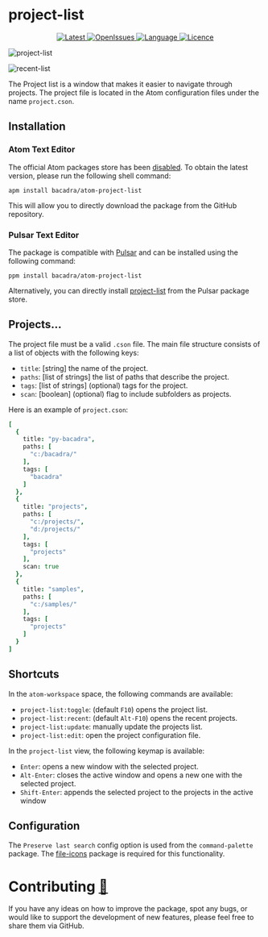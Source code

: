 # project-list

<p align="center">
  <a href="https://github.com/bacadra/atom-project-list/tags">
  <img src="https://img.shields.io/github/v/tag/bacadra/atom-project-list?style=for-the-badge&label=Latest&color=blue" alt="Latest">
  </a>
  <a href="https://github.com/bacadra/atom-project-list/issues">
  <img src="https://img.shields.io/github/issues-raw/bacadra/atom-project-list?style=for-the-badge&color=blue" alt="OpenIssues">
  </a>
  <a href="https://github.com/bacadra/atom-project-list/blob/master/package.json">
  <img src="https://img.shields.io/github/languages/top/bacadra/atom-project-list?style=for-the-badge&color=blue" alt="Language">
  </a>
  <a href="https://github.com/bacadra/atom-project-list/blob/master/LICENSE">
  <img src="https://img.shields.io/github/license/bacadra/atom-project-list?style=for-the-badge&color=blue" alt="Licence">
  </a>
</p>

![project-list](https://github.com/bacadra/atom-project-list/raw/master/assets/project-list.png)

![recent-list](https://github.com/bacadra/atom-project-list/raw/master/assets/recent-list.png)

The Project list is a window that makes it easier to navigate through projects. The project file is located in the Atom configuration files under the name `project.cson`.

## Installation

### Atom Text Editor

The official Atom packages store has been [disabled](https://github.blog/2022-06-08-sunsetting-atom/). To obtain the latest version, please run the following shell command:

```shell
apm install bacadra/atom-project-list
```

This will allow you to directly download the package from the GitHub repository.

### Pulsar Text Editor

The package is compatible with [Pulsar](https://pulsar-edit.dev/) and can be installed using the following command:

```shell
ppm install bacadra/atom-project-list
```

Alternatively, you can directly install [project-list](https://web.pulsar-edit.dev/packages/project-list) from the Pulsar package store.

## Projects...

The project file must be a valid `.cson` file. The main file structure consists of a list of objects with the following keys:

* `title`: [string] the name of the project.
* `paths`: [list of strings] the list of paths that describe the project.
* `tags`: [list of strings] (optional) tags for the project.
* `scan`: [boolean] (optional) flag to include subfolders as projects.

Here is an example of `project.cson`:

```cson
[
  {
    title: "py-bacadra",
    paths: [
      "c:/bacadra/"
    ],
    tags: [
      "bacadra"
    ]
  },
  {
    title: "projects",
    paths: [
      "c:/projects/",
      "d:/projects/"
    ],
    tags: [
      "projects"
    ],
    scan: true
  },
  {
    title: "samples",
    paths: [
      "c:/samples/"
    ],
    tags: [
      "projects"
    ]
  }
]
```

## Shortcuts

In the `atom-workspace` space, the following commands are available:

* `project-list:toggle`: (default `F10`) opens the project list.
* `project-list:recent`: (default `Alt-F10`) opens the recent projects.
* `project-list:update`: manually update the projects list.
* `project-list:edit`: open the project configuration file.

In the `project-list` view, the following keymap is available:

* `Enter`: opens a new window with the selected project.
* `Alt-Enter`: closes the active window and opens a new one with the selected project.
* `Shift-Enter`: appends the selected project to the projects in the active window

## Configuration

The `Preserve last search` config option is used from the `command-palette` package. The [file-icons](https://github.com/file-icons/atom) package is required for this functionality.

# Contributing [🍺](https://www.buymeacoffee.com/asiloisad)

If you have any ideas on how to improve the package, spot any bugs, or would like to support the development of new features, please feel free to share them via GitHub.
